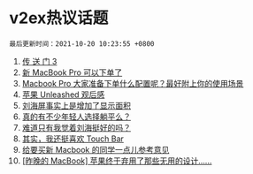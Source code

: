 # v2ex热议话题

`最后更新时间：2021-10-20 10:23:55 +0800`

1. [传 送 门 3](https://www.v2ex.com/t/808904)
1. [新 MacBook Pro 可以下单了](https://www.v2ex.com/t/809064)
1. [Macbook Pro 大家准备下单什么配置呢？最好附上你的使用场景](https://www.v2ex.com/t/808777)
1. [苹果 Unleashed 观后感](https://www.v2ex.com/t/808810)
1. [刘海屏事实上是增加了显示面积](https://www.v2ex.com/t/808911)
1. [真的有不少年轻人选择躺平么？](https://www.v2ex.com/t/809069)
1. [难道只有我觉着刘海挺好的吗？](https://www.v2ex.com/t/809060)
1. [其实，我还挺喜欢 Touch Bar](https://www.v2ex.com/t/808857)
1. [给要买新 Macbook 的同学一点儿参考意见](https://www.v2ex.com/t/808841)
1. [[昨晚的 MacBook] 苹果终于弃用了那些无用的设计......](https://www.v2ex.com/t/808815)

